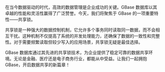 在当今数据驱动的时代，高效的数据管理是企业成功的关键。GBase 数据库以其卓越的性能和灵活性赢得了广泛赞誉。今天，我们将聚焦于 GBase 的一项重要特性——共享锁。

共享锁是一种强大的数据控制机制，它允许多个事务同时读取同一数据，而不会相互干扰。这种机制不仅提高了系统的并发处理能力，还确保了数据的一致性和完整性。对于需要频繁读取但较少写入的应用场景，共享锁无疑是最佳选择。

GBase 数据库通过其先进的共享锁技术，为企业提供了稳定可靠的数据共享环境。无论是金融、医疗还是电子商务行业，都能从中受益。让我们一起拥抱 GBase，开启数据共享的新篇章！